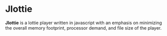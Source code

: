 # Jlottie

**Jlottie** is a lottie player written in javascript with an emphasis on minimizing the overall memory footprint, processor demand, and file size of the player.
